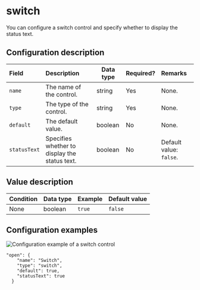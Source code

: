 # switch

You can configure a switch control and specify whether to display the status text.

## Configuration description

|Field|Description|Data type|Required?|Remarks|
|:----|:----------|---------|:--------|:------|
|`name`|The name of the control.|string|Yes|None.|
|`type`|The type of the control.|string|Yes|None.|
|`default`|The default value.|boolean|No|None.|
|`statusText`|Specifies whether to display the status text.|boolean|No|Default value: `false`.|

## Value description

|Condition|Data type|Example|Default value|
|---------|---------|-------|-------------|
|None|boolean|`true`|`false`|

## Configuration examples

![Configuration example of a switch control](https://static-aliyun-doc.oss-accelerate.aliyuncs.com/assets/img/en-US/6579301161/p92930.png)

```
"open": {
    "name": "Switch",
    "type": "switch",
    "default": true,
    "statusText": true
  }
```

